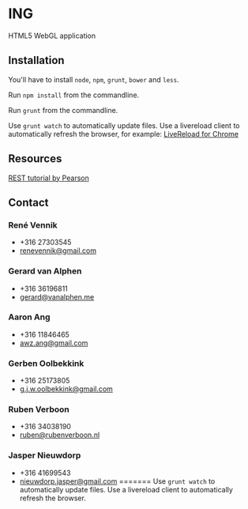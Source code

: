 ING
===

HTML5 WebGL application

Installation
------------

You'll have to install `node`, `npm`, `grunt`, `bower` and `less`.

Run `npm install` from the commandline.

Run `grunt` from the commandline.

Use `grunt watch` to automatically update files.
Use a livereload client to automatically refresh the browser, for example: [LiveReload for Chrome](https://chrome.google.com/webstore/detail/livereload/jnihajbhpnppcggbcgedagnkighmdlei?hl=en.)

Resources
------------
[REST tutorial by Pearson](http://www.restapitutorial.com/lessons/whatisrest.html)

Contact
--------

### René Vennik
* +316 27303545
* renevennik@gmail.com

### Gerard van Alphen
* +316 36196811
* gerard@vanalphen.me

### Aaron Ang
* +316 11846465
* awz.ang@gmail.com

### Gerben Oolbekkink
* +316 25173805
* g.j.w.oolbekkink@gmail.com

### Ruben Verboon
* +316 34038190
* ruben@rubenverboon.nl

### Jasper Nieuwdorp
* +316 41699543
* nieuwdorp.jasper@gmail.com
=======
Use `grunt watch` to automatically update files. Use a livereload client to automatically refresh the browser.

